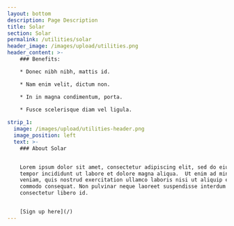 ```yaml
---
layout: bottom
description: Page Description
title: Solar
section: Solar
permalink: /utilities/solar
header_image: /images/upload/utilities.png
header_content: >- 
    ### Benefits: 

    * Donec nibh nibh, mattis id.

    * Nam enim velit, dictum non.

    * In in magna condimentum, porta.

    * Fusce scelerisque diam vel ligula.
    
strip_1:
  image: /images/upload/utilities-header.png
  image_position: left
  text: >-
    ### About Solar


    Lorem ipsum dolor sit amet, consectetur adipiscing elit, sed do eiusmod
    tempor incididunt ut labore et dolore magna aliqua.  Ut enim ad minim
    veniam, quis nostrud exercitation ullamco laboris nisi ut aliquip ex ea
    commodo consequat. Non pulvinar neque laoreet suspendisse interdum
    consectetur libero id. 


    [Sign up here](/)
---
```

